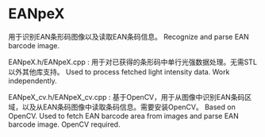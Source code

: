 # EANpeX
用于识别EAN条形码图像以及读取EAN条码信息。
Recognize and parse EAN barcode image.

EANpeX.h/EANpeX.cpp :
  用于对已获得的条形码中单行光强数据处理。无需STL以外其他库支持。
  Used to process fetched light intensity data. Work independently.
  
EANpeX_cv.h/EANpeX_cv.cpp :
  基于OpenCV，用于从图像中识别EAN条码区域，以及从EAN条码图像中读取条码信息。需要安装OpenCV。
  Based on OpenCV. Used to fetch EAN barcode area from images and parse EAN barcode image. OpenCV required.
